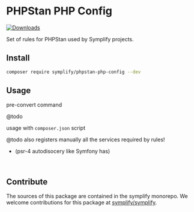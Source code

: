 # PHPStan PHP Config

[![Downloads](https://img.shields.io/packagist/dt/symplify/phpstan-php-config.svg?style=flat-square)](https://packagist.org/packages/symplify/phpstan-php-config/stats)

Set of rules for PHPStan used by Symplify projects.

## Install

```bash
composer require symplify/phpstan-php-config --dev
```

## Usage

pre-convert command

@todo

usage with `composer.json` script

@todo also registers manually all the services required by rules!
- (psr-4 autodisocery like Symfony has)

<br>

## Contribute

The sources of this package are contained in the symplify monorepo. We welcome contributions for this package at [symplify/symplify](https://github.com/symplify/symplify).
